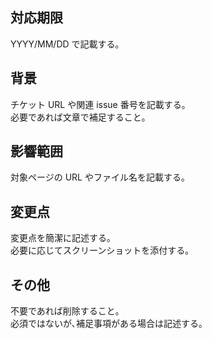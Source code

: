 ## 対応期限

YYYY/MM/DD で記載する｡

## 背景

チケット URL や関連 issue 番号を記載する｡  
必要であれば文章で補足すること｡

## 影響範囲

対象ページの URL やファイル名を記載する｡

## 変更点

変更点を簡潔に記述する｡  
必要に応じてスクリーンショットを添付する｡

## その他

不要であれば削除すること｡  
必須ではないが､補足事項がある場合は記述する｡  
